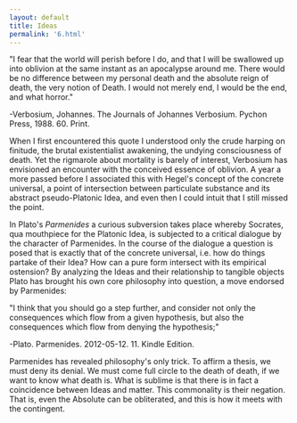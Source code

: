 ```yaml
---
layout: default
title: Ideas
permalink: '6.html'
---
```


"I fear that the world will perish before I do, and that I will be swallowed up into oblivion at the same instant as an apocalypse around me. There would be no difference between my personal death and the absolute reign of death, the very notion of Death. I would not merely end, I would be the end, and what horror."

-Verbosium, Johannes. The Journals of Johannes Verbosium. Pychon Press, 1988. 60. Print.

When I first encountered this quote I understood only the crude harping on finitude, the brutal existentialist awakening, the undying consciousness of death. Yet the rigmarole about mortality is barely of interest, Verbosium has envisioned an encounter with the conceived essence of oblivion. A year a more passed before I associated this with Hegel's concept of the concrete universal, a point of intersection between particulate substance and its abstract pseudo-Platonic Idea, and even then I could intuit that I still missed the point.

In Plato's *Parmenides* a curious subversion takes place whereby Socrates, qua mouthpiece for the Platonic Idea, is subjected to a critical dialogue by the character of Parmenides. In the course of the dialogue a question is posed that is exactly that of the concrete universal, i.e. how do things partake of their Idea? How can a pure form intersect with its empirical ostension? By analyzing the Ideas and their relationship to tangible objects Plato has brought his own core philosophy into question, a move endorsed by Parmenides:

"I think that you should go a step further, and consider not only the consequences which flow from a given hypothesis, but also the consequences which flow from denying the hypothesis;"

-Plato. Parmenides. 2012-05-12. 11. Kindle Edition.

Parmenides has revealed philosophy's only trick. To affirm a thesis, we must deny its denial. We must come full circle to the death of death, if we want to know what death is. What is sublime is that there is in fact a coincidence between Ideas and matter. This commonality is their negation. That is, even the Absolute can be obliterated, and this is how it meets with the contingent.
